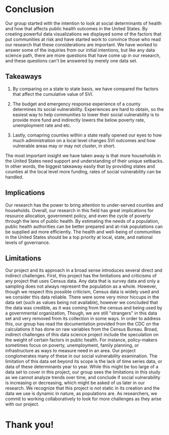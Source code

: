 # Conclusion

Our group started with the intention to look at social determinants of health and how that affects public health outcomes in the United States. By creating powerful data visualizations we displayed some of the factors that put communities at risk and have started work to convince those who read our research that these considerations are important. We have worked to answer some of the inquiries from our initial intentions, but like any data science path, there are more questions that have come up in our research, and these questions can't be answered by merely one data set. 

## Takeaways
1. By comparing on a state to state basis, we have compared the factors that affect the cumulative value of SVI.

2. The budget and emergency response experience of a county determines its social vulnerability. Experiences are hard to obtain, so the easiest way to help communities to lower their social vulnerability is to provide more fund and indirectly lowers the below poverty rate, unemployment rate and etc.

3. Lastly, comapring counties within a state really opened our eyes to how much administration on a local level changes SVI outcomes and how vulnerable areas may or may not cluster, in short.

The most important insight we have taken away is that more households in the United States need support and understanding of their unique setbacks. In other words, the biggest takeaway easily that by providing states and counties at the local level more funding, rates of social vulnerability can be handled.


## Implications
Our research has the power to bring attention to under-served counties and households. Overall, our research in this field has great implications for resource allocation, government policy, and even the cycle of poverty through the lens of public health. By estimating the needs of a population, public health authorities can be better prepared and at-risk populations can be supplied aid more efficiently. The health and well-being of communities in the United States should be a top priority at local, state, and national levels of governance.

## Limitations

Our project and its approach in a broad sense introduces several direct and indirect challenges. First, this project has the limitations and criticisms of any project that uses Census data. Any data that is survey data and only a sampling does not always represent the population as a whole. However, though we respect this possible criticism, Census data is widely used and we consider this data reliable. There were some very minor hiccups in the data set (such as values being not available), however we concluded that the data was credible, as it was coming from the census and being used by a governmental organization, Though, we are still "strangers" in this data set and very removed from its collection in some ways. In order to address this, our group has read the documentation provided from the CDC on the calculations it has done on raw variables from the Census Bureau. Broad, indirect challenges of this data science project include the speculation on the weight of certain factors in public health. For instance, policy-makers sometimes focus on poverty, unemployment, family planning, or infrastructure as ways to measure need in an area. Our project conglomerates many of these in our social vulnerability examination. The limitation of this data set beyond its scope is the lack of time series data, or data of these determinants year to year. While this might be too large of a data set to cover in this project, our group sees the limitations in this study as we cannot analyze trends over time, and conclude if social vulnerability is increasing or decreasing, which might be asked of us later in our research. We recognize that this project is not static in its creation and the data we use is dynamic in nature, as populations are. As researchers, we commit to working collaboratively to look for more challenges as they arise with our project.

# Thank you!
